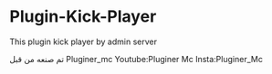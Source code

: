 # Plugin-Kick-Player
This plugin kick player by admin server

تم صنعه من قبل Pluginer_mc
Youtube:Pluginer Mc
Insta:Pluginer_Mc


